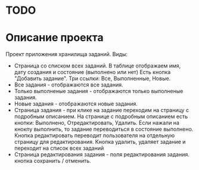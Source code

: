 # TODO

# Описание проекта
Проект приложения хранилища заданий.
Виды:
- Страница со списком всех заданий. В таблице отображаем имя, дату создания и состояние (выполнено или нет)
Есть кнопка "Добавить задание". Три ссылки: Все, Выполненные, Новые. 
- Все задания - отображаются все задания.
- Только выполненые задания - отображаются только выполненые задания.
- Новые задания - отображаются новые задания.
- Страница задания - при клике на задание переходим на страницу с подробным описанием. 
На странице с подробным описанием есть кнопки: Выполнено, Отредактировать, Удалить.
Если нажали на кнокпу выполнить, то задание переводиться в состояние выполнено.
Кнопка редактировать переводит пользователя на отдельную страницу для редактирования.
Кнопка удалить, удаляет задание и переходит на список всех заданий
- Страница редактирования задания - поля редактирования задания. кнопка сохранить / отменить.